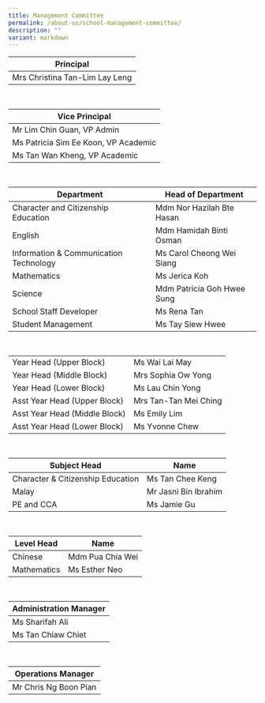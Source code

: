 ```yaml
---
title: Management Committee
permalink: /about-us/school-management-committee/
description: ""
variant: markdown
---
```

| Principal | 
| -------- |
| Mrs Christina Tan-Lim Lay Leng   | 


<br>


| Vice Principal | 
| -------- | 
| Mr Lim Chin Guan, VP Admin
| Ms Patricia Sim Ee Koon, VP Academic
| Ms Tan Wan Kheng, VP Academic | 


<br>


| Department | Head of Department  | 
| -------- | -------- | 
| Character and Citizenship Education     | Mdm Nor Hazilah Bte Hasan     |
| English  | Mdm Hamidah Binti Osman  |
| Information &amp; Communication Technology | Ms Carol Cheong Wei Siang  |
| Mathematics |  Ms Jerica Koh |
| Science  |  Mdm Patricia Goh Hwee Sung  |
| School Staff Developer  | Ms Rena Tan  |
|  Student Management | Ms Tay Siew Hwee  |

<br>


|  |  | 
| -------- | -------- | 
| Year Head (Upper Block)     | Ms Wai Lai May     |
| Year Head (Middle Block)     | Mrs Sophia Ow Yong     |
| Year Head (Lower Block)     | Ms Lau Chin Yong     |
| Asst Year Head (Upper Block)     | Mrs Tan-Tan Mei Ching     |
| Asst Year Head (Middle Block)     | Ms Emily Lim     |
| Asst Year Head (Lower Block)     | Ms Yvonne Chew     |

<br>



| Subject Head | Name | 
| -------- | -------- | 
| Character &amp; Citizenship Education     | Ms Tan Chee Keng     |
| Malay  |  Mr Jasni Bin Ibrahim  |
| PE and CCA  | Ms Jamie Gu  |

<br>

| Level Head | Name |
| -------- | -------- |
| Chinese  |  Mdm Pua Chia Wei    |
| Mathematics  |  Ms Esther Neo  |


<br>

| Administration Manager |
|---|
| Ms Sharifah Ali  |
| Ms Tan Chiaw Chiet |

<br>



|   Operations Manager  |
|-----------|
| Mr Chris Ng Boon Pian |